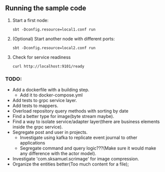 ## Running the sample code

1. Start a first node:

    ```
    sbt -Dconfig.resource=local1.conf run
    ```

2. (Optional) Start another node with different ports:

    ```
    sbt -Dconfig.resource=local2.conf run
    ```

3. Check for service readiness

    ```
    curl http://localhost:9101/ready
    ```
### TODO:
- Add a dockerfile with a building step.
   - Add it to docker-compose.yml
- Add tests to grpc service layer.
- Add tests to mappers.
- Overload repository query methods with sorting by date
- Find a better type for image(byte stream maybe).
- Find a way to isolate service/adapter layer(there are business elements inside the grpc service).
- Segregate post and user in projects.
    - Investigate using kafka to replicate event journal to other applications
  - Segregate command and query logic???(Make sure it would make any difference with the actor model).
- Investigate 'com.sksamuel.scrimage' for image compression.
- Organize the entities better(Too much content for a file);